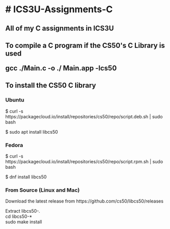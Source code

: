 <h1> # ICS3U-Assignments-C </h1> 
<h2> All of my C assignments in ICS3U</h2>

<h2>To compile a C program if the CS50's C Library is used</h>  

  gcc ./Main.c -o ./ Main.app -lcs50  

<h2> To install the CS50 C library </h2>

<h3>Ubuntu</h3>
$ curl -s https://packagecloud.io/install/repositories/cs50/repo/script.deb.sh | sudo bash  

$ sudo apt install libcs50  



    
<h3>Fedora</h3>
$ curl -s https://packagecloud.io/install/repositories/cs50/repo/script.rpm.sh | sudo bash  

$ dnf install libcs50

<h3>From Source (Linux and Mac)</h3>
Download the latest release from https://github.com/cs50/libcs50/releases  


Extract libcs50-*.*  
cd libcs50-*  
sudo make install
